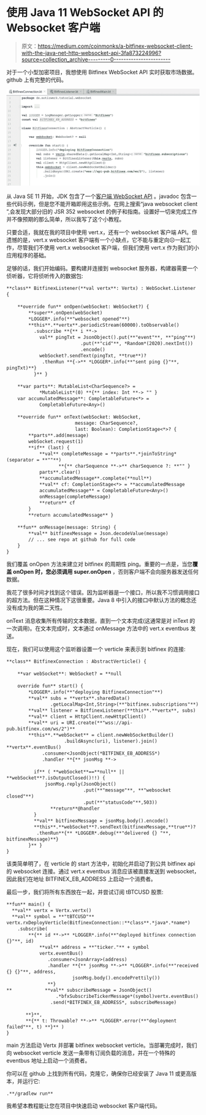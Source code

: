 # 使用 Java 11 WebSocket API 的 Websocket 客户端

> 原文：<https://medium.com/coinmonks/a-bitfinex-websocket-client-with-the-java-net-http-websocket-api-3fa873224996?source=collection_archive---------0----------------------->

对于一个小型加密项目，我想使用 Bitfinex WebSocket API 实时获取市场数据。github 上有完整的代码。

![](img/7f34ff1c281dcf12d4ce0e9cf02e8035.png)

从 Java SE 11 开始，JDK 包含了一个[客户端 WebSocket API](https://docs.oracle.com/en/java/javase/11/docs/api/java.net.http/java/net/http/package-summary.html) 。javadoc 包含一些代码示例，但是您不能开箱即用这些示例。在网上搜索“java websocket client ”,会发现大部分旧的 JSR 352 websocket 的例子和指南。设置好一切来完成工作并不像预期的那么简单，所以我写了这个小教程。

只要合适，我就在我的项目中使用 vert.x，还有一个 websocket 客户端 API。但遗憾的是，vert.x websocket 客户端有一个小缺点，它不能与重定向☹一起工作，尽管我们不使用 vert.x websocket 客户端，但我们使用 vert.x 作为我们的小应用程序的基础。

足够的话，我们开始编码。要构建并连接到 websocket 服务器，构建器需要一个侦听器，它将侦听传入的数据包:

```
**class** BitfinexListener(**val vertx**: Vertx) : WebSocket.Listener {

    **override fun** onOpen(webSocket: WebSocket?) {
        **super**.onOpen(webSocket)
        *LOGGER*.info(**"websocket opened"**)
        **this**.**vertx**.periodicStream(60000).toObservable()
          .subscribe **{** i **->
            val** pingTxt = JsonObject().put(**"event"**, **"ping"**)
                           .put(**"cid"**, *Random*(2020).nextInt())
                           .encode()
            webSocket?.sendText(pingTxt, **true**)?
             .thenRun **{->** *LOGGER*.info(**"sent ping {}"**, pingTxt)**}
          }** }

    **var parts**: MutableList<CharSequence?> = 
            *MutableList*(0) **{** index: Int **-> "" }
    var accumulatedMessage**: CompletableFuture<*> =
            CompletableFuture<Any>()

    **override fun** onText(webSocket: WebSocket,
                         message: CharSequence?,
                         last: Boolean): CompletionStage<*>? {
        **parts**.add(message)
        webSocket.request(1)
        **if** (last) {
            **val** completeMessage = **parts**.*joinToString*(separator = **""**) 
                   **{** charSequence **->** charSequence ?: **"" }
            parts**.clear()
            **accumulatedMessage**.complete(**null**)
            **val** cf: CompletionStage<*> = **accumulatedMessage
            accumulatedMessage** = CompletableFuture<Any>()
            onMessage(completeMessage)
            **return** cf
        }
        **return accumulatedMessage** }

    **fun** onMessage(message: String) {
        **val** bitfinexMessage = Json.decodeValue(message)
        // ... see repo at github for full code
    }
}
```

我们覆盖 onOpen 方法来建立对 bitfinex 的周期性 ping。重要的一点是，当您**覆盖 onOpen 时，您必须调用 super.onOpen** ，否则客户端不会向服务器发送任何数据。

我花了很多时间才找到这个错误。因为监听器是一个接口，所以我不习惯调用接口的超方法。但在这种情况下这很重要。Java 8 中引入的接口中默认方法的概念还没有成为我的第二天性。

onText 消息收集所有传输的文本数据，直到一个文本完成(这通常是对 inText 的一次调用)。在文本完成时，文本通过 onMessage 方法中的 vert.x eventbus 发送。

现在，我们可以使用这个监听器设置一个 verticle 来表示到 bitfinex 的连接:

```
**class** BitfinexConnection : AbstractVerticle() {

    **var webSocket**: WebSocket? = **null

    override fun** start() {
        *LOGGER*.info(**"deploying BitfinexConnection"**)
        **val** subs = **vertx**.sharedData()
                .getLocalMap<Int,String>(**"bitfinex.subscriptions"**)
        **val** listener = BitfinexListener(**this**.**vertx**, subs)
        **val** client = HttpClient.newHttpClient()
        **val** uri = URI.create(**"wss://api-pub.bitfinex.com/ws/2")**
        **this**.**webSocket** = client.newWebSocketBuilder()
                     .buildAsync(uri), listener).join() **vertx**.eventBus()
             .consumer<JsonObject(*BITFINEX_EB_ADDRESS*)
             .handler **{** jsonMsg **->

          if** ( **webSocket**==**null** || **webSocket**?.isOutputClosed()!!) {
              jsonMsg.reply(JsonObject()
                            .put(**"message"**, **"websocket closed"**)
                            .put(**"statusCode"**,503))
                **return**@handler
          }
          **val** bitfinexMessage = jsonMsg.body().encode()
          **this**.**webSocket**?.sendText(bitfinexMessage,**true**)?
           .thenRun**{** *LOGGER*.debug(**"delivered {} "**, bitfinexMessage)**}
        }** }
}
```

该类简单明了，在 verticle 的 start 方法中，初始化并启动了到公共 bitfinex api 的 websocket 连接。通过 vert.x eventbus 消息应该被直接发送到 websocket，因此我们在地址 BITFINEX_EB_ADDRESS 上启动一个消费者。

最后一步，我们将所有东西放在一起，并尝试订阅 tBTCUSD 股票:

```
**fun** main() {
  **val** vertx = Vertx.vertx()
  **val** symbol = **"tBTCUSD"** vertx.rxDeployVerticle(BitfinexConnection::**class**.*java*.*name*)
    .subscribe(
        **{** id **->** *LOGGER*.info(**"deployed bitfinex connection {}"**, id)
            **val** address = **"ticker."** + symbol
            vertx.eventBus()
               .consumer<JsonArray>(address)
               .handler **{** jsonMsg **->** *LOGGER*.info(**"received {} {}"**, address,
                        jsonMsg.body().encodePrettily())
               **}
**            **val** subscribeMessage = JsonObject()
                  .*bfxSubscribeTickerMessage*(symbol)vertx.eventBus()
                .send(*BITFINEX_EB_ADDRESS*, subscribeMessage)

       **}**,
       **{** t: Throwable? **->** *LOGGER*.error(**"deployment failed"**, t) **}** )
}
```

main 方法启动 Vertx 并部署 bitfinex websocket verticle。当部署完成时，我们向 websocket verticle 发送一条带有订阅负载的消息，并在一个特殊的 eventbus 地址上启动一个消费者。

你可以在 github 上找到所有代码，克隆它，确保你已经安装了 Java 11 或更高版本，并运行它:

```
.**/gradlew run**
```

我希望本教程能让您在项目中快速启动 websocket 客户端代码。